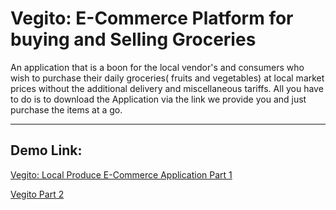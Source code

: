 # Vegito: E-Commerce Platform for buying and Selling Groceries
An application that is a boon for the local vendor's and consumers who wish to purchase their daily groceries( fruits and vegetables) at local market prices without the additional delivery and miscellaneous tariffs. All you have to do is to download the Application via the link we provide you and just purchase the items at a go.
***
## Demo Link:
[Vegito: Local Produce E-Commerce Application Part 1](https://youtu.be/A9-1Mq6-mXg)

[Vegito Part 2](https://youtu.be/2xLqhVdEAKE)
